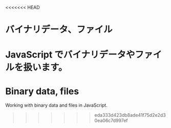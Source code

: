 <<<<<<< HEAD
# バイナリデータ、ファイル

JavaScript でバイナリデータやファイルを扱います。
=======
# Binary data, files

Working with binary data and files in JavaScript.
>>>>>>> eda333d423db8ade41f75d2e2d30ea06c7d997ef
